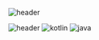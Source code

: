 ![header](https://capsule-render.vercel.app/api?type=slice&color=auto&height=300&section=header&text=welcome&fontSize=90&fontAlignY=38&desc=Soul's%20Profile&descAlignY=51&descAlign=62)

![header](https://img.shields.io/badge/android%20developer-blue)
<img alt="kotlin" src="https://img.shields.io/badge/kotlin-7F52FF.svg?&style=flat-square&logo=kolin&logoColor=white"/>
<img alt="java" src="https://img.shields.io/badge/java-F7DF1E.svg?&style=flat-square&logo=java&logoColor=white"/>
